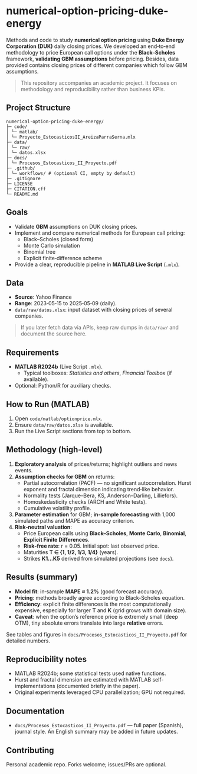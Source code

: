 # numerical-option-pricing-duke-energy

Methods and code to study **numerical option pricing** using **Duke Energy Corporation (DUK)** daily closing prices. We developed an end‑to‑end methodology to price European call options under the **Black–Scholes** framework, **validating GBM assumptions** before pricing. Besides, data provided contains closing prices of different companies which follow GBM assumptions.

> This repository accompanies an academic project. It focuses on methodology and reproducibility rather than business KPIs.

## Project Structure

```
numerical-option-pricing-duke-energy/
├─ code/
│ └─ matlab/
│ └─ Proyecto_EstocasticosII_AreizaParraSerna.mlx
├─ data/
│ └─ raw/
│ └─ datos.xlsx
├─ docs/
│ └─ Procesos_Estocasticos_II_Proyecto.pdf
├─ .github/
│ └─ workflows/ # (optional CI, empty by default)
├─ .gitignore
├─ LICENSE
├─ CITATION.cff
└─ README.md
```


## Goals
- Validate **GBM** assumptions on DUK closing prices.
- Implement and compare numerical methods for European call pricing:
  - Black–Scholes (closed form)
  - Monte Carlo simulation
  - Binomial tree
  - Explicit finite‑difference scheme
- Provide a clear, reproducible pipeline in **MATLAB Live Script** (`.mlx`).

## Data
- **Source**: Yahoo Finance
- **Range**: 2023‑05‑15 to 2025‑05‑09 (daily).
- `data/raw/datos.xlsx`: input dataset with closing prices of several companies.
> If you later fetch data via APIs, keep raw dumps in `data/raw/` and document the source here.

## Requirements
- **MATLAB R2024b** (Live Script `.mlx`).
  - Typical toolboxes: *Statistics and others*, *Financial Toolbox* (if available).
- Optional: Python/R for auxiliary checks.

## How to Run (MATLAB)
1. Open `code/matlab/optionprice.mlx`.
2. Ensure `data/raw/datos.xlsx` is available.
3. Run the Live Script sections from top to bottom.

## Methodology (high‑level)
1. **Exploratory analysis** of prices/returns; highlight outliers and news events.
2. **Assumption checks for GBM** on returns:
   - Partial autocorrelation (PACF) — no significant autocorrelation.
     Hurst exponent and fractal dimension indicating trend‑like behavior.
   - Normality tests (Jarque–Bera, KS, Anderson–Darling, Lilliefors).
   - Homoskedasticity checks (ARCH and White tests).
   - Cumulative volatility profile.
3. **Parameter estimation** for GBM; **in‑sample forecasting** with 1,000 simulated paths and MAPE as accuracy criterion.
4. **Risk‑neutral valuation**:
   - Price European calls using **Black–Scholes**, **Monte Carlo**, **Binomial**, **Explicit Finite Differences**.
   - **Risk‑free rate**: r = 0.05. Initial spot: last observed price.
   - Maturities **T ∈ {1, 1/2, 1/3, 1/4}** (years).
   - Strikes **K1…K5** derived from simulated projections (see `docs`).

## Results (summary)
- **Model fit**: in‑sample **MAPE ≈ 1.2%** (good forecast accuracy).
- **Pricing**: methods broadly agree according to Black-Scholes equation.
- **Efficiency**: explicit finite differences is the most computationally expensive, especially for larger **T** and **K** (grid grows with domain size).
- **Caveat**: when the option’s reference price is extremely small (deep OTM), tiny absolute errors translate into large **relative** errors.

See tables and figures in `docs/Procesos_Estocasticos_II_Proyecto.pdf` for detailed numbers.

## Reproducibility notes
- MATLAB R2024b; some statistical tests used native functions.
- Hurst and fractal dimension are estimated with MATLAB self-implementations (documented briefly in the paper).
- Original experiments leveraged CPU parallelization; GPU not required.

## Documentation
- `docs/Procesos_Estocasticos_II_Proyecto.pdf` — full paper (Spanish), journal style. An English summary may be added in future updates.

## Contributing
Personal academic repo. Forks welcome; issues/PRs are optional.

